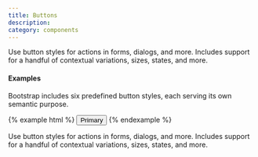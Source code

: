 ```yaml
---
title: Buttons
description:
category: components
---
```


Use button styles for actions in forms, dialogs, and more. Includes support for a handful of contextual variations, sizes, states, and more.

#### Examples

Bootstrap includes six predefined button styles, each serving its own semantic purpose.

{% example html %}
  <button type="button" class="button">Primary</button>
{% endexample %}

Use button styles for actions in forms, dialogs, and more. Includes support for a handful of contextual variations, sizes, states, and more.
